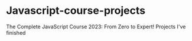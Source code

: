 # Javascript-course-projects
The Complete JavaScript Course 2023: From Zero to Expert! Projects I've finished
